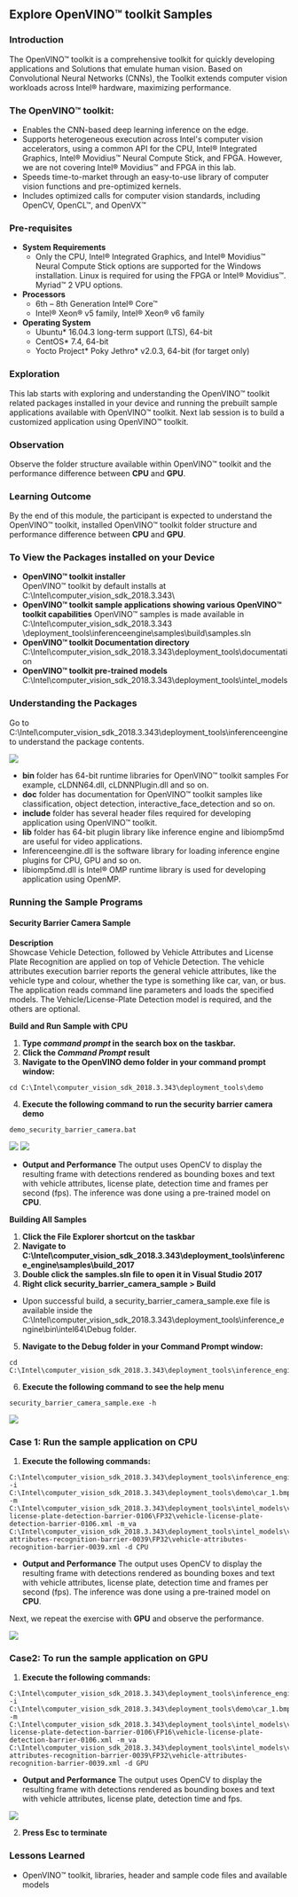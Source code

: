 ## Explore  OpenVINO™ toolkit Samples
### Introduction
The OpenVINO™ toolkit is a comprehensive toolkit for quickly developing applications and Solutions that emulate human vision. Based on Convolutional Neural Networks (CNNs), the Toolkit extends computer vision workloads across Intel® hardware, maximizing performance.
### The OpenVINO™ toolkit:
- Enables the CNN-based deep learning inference on the edge.
- Supports heterogeneous execution across Intel's computer vision accelerators, using a common API for the CPU, Intel® Integrated Graphics, Intel® Movidius™ Neural Compute Stick, and FPGA. However, we are not covering Intel® Movidius™ and FPGA in this lab.
- Speeds time-to-market through an easy-to-use library of computer vision functions and pre-optimized kernels.
- Includes optimized calls for computer vision standards, including OpenCV, OpenCL™, and OpenVX™

### Pre-requisites
* **System Requirements**
  - Only the CPU, Intel® Integrated Graphics, and Intel® Movidius™ Neural Compute Stick options are supported for the Windows installation. Linux is required for using the FPGA or Intel® Movidius™. Myriad™ 2 VPU options.
* **Processors**
  - 6th – 8th Generation Intel® Core™
  - Intel® Xeon® v5 family, Intel® Xeon® v6 family
* **Operating System**
  - Ubuntu* 16.04.3 long-term support (LTS), 64-bit
  - CentOS* 7.4, 64-bit
  - Yocto Project* Poky Jethro* v2.0.3, 64-bit (for target only)

### Exploration
   This lab starts with exploring and understanding the  OpenVINO™ toolkit related packages installed in your device and running the prebuilt sample applications available with OpenVINO™ toolkit. Next lab session is to build a customized application using OpenVINO™ toolkit.

### Observation
Observe the folder structure available within OpenVINO™ toolkit and the performance difference between **CPU** and **GPU**.

### Learning Outcome
By the end of this module, the participant is expected to understand the  OpenVINO™ toolkit, installed OpenVINO™ toolkit folder structure and performance difference between **CPU** and **GPU**.
### To View the Packages installed on your Device
* **OpenVINO™ toolkit installer**                                                 
 OpenVINO™ toolkit by default installs at C:\Intel\computer_vision_sdk_2018.3.343\
* **OpenVINO™ toolkit sample applications showing various OpenVINO™ toolkit capabilities**
OpenVINO™ samples is made available in C:\Intel\computer_vision_sdk_2018.3.343                                 \deployment_tools\inferenceengine\samples\build\samples.sln
* **OpenVINO™ toolkit Documentation directory**
C:\Intel\computer_vision_sdk_2018.3.343\deployment_tools\documentation
* **OpenVINO™ toolkit pre-trained models**
C:\Intel\computer_vision_sdk_2018.3.343\deployment_tools\intel_models

### Understanding the Packages
Go to C:\Intel\computer_vision_sdk_2018.3.343\deployment_tools\inferenceengine to understand the package contents.

![](images/packages.png)
- **bin** folder has 64-bit runtime libraries for OpenVINO™ toolkit samples
For example, cLDNN64.dll, cLDNNPlugin.dll and so on.
- **doc** folder has documentation for OpenVINO™ toolkit samples like classification, object detection, interactive_face_detection and so on.
- **include** folder has several header files required for developing application using OpenVINO™ toolkit.
- **lib** folder has 64-bit plugin library like inference engine and libiomp5md are useful for video applications.
-  Inferenceengine.dll is the software library for loading inference engine plugins for CPU, GPU and so on.
- libiomp5md.dll is Intel® OMP runtime library is used for developing application using OpenMP.

### Running the Sample Programs
#### Security Barrier Camera Sample                         
**Description**                           
Showcase Vehicle Detection, followed by Vehicle Attributes and License Plate Recognition are applied on top of Vehicle Detection. The vehicle attributes execution barrier reports the general vehicle attributes, like the vehicle type and colour, whether the type is something like car, van, or bus.
The application reads command line parameters and loads the specified models. The Vehicle/License-Plate Detection model is required, and the others are optional.

**Build and Run Sample with CPU**
1. **Type *command prompt* in the search box on the taskbar.**
2. **Click the *Command Prompt* result**
3. **Navigate to the OpenVINO demo folder in your command prompt window:**
```
cd C:\Intel\computer_vision_sdk_2018.3.343\deployment_tools\demo
```
4. **Execute the following command to run the security barrier camera demo**
```
demo_security_barrier_camera.bat
```

![](images/run_demo.PNG)
![](images/run_demo_result.PNG)

- **Output and Performance**
The output uses OpenCV to display the resulting frame with detections rendered as bounding boxes and text with vehicle attributes, license plate, detection time and frames per second (fps). The inference was done using a pre-trained model on **CPU**.

**Building All Samples**
1. **Click the File Explorer shortcut on the taskbar**
2. **Navigate to C:\Intel\computer_vision_sdk_2018.3.343\deployment_tools\inference_engine\samples\build_2017**
3. **Double click the samples.sln file to open it in Visual Studio 2017**
4. **Right click security_barrier_camera_sample > Build**
- Upon successful build, a security_barrier_camera_sample.exe file is available inside the C:\Intel\computer_vision_sdk_2018.3.343\deployment_tools\inference_engine\bin\intel64\Debug folder.

5. **Navigate to the Debug folder in your Command Prompt window:**
```
cd C:\Intel\computer_vision_sdk_2018.3.343\deployment_tools\inference_engine\bin\intel64\Debug
```
6. **Execute the following command to see the help menu**
```
security_barrier_camera_sample.exe -h
```

![](images/help.png)

### Case 1: Run the sample application on CPU

1. **Execute the following commands:**

```
C:\Intel\computer_vision_sdk_2018.3.343\deployment_tools\inference_engine\bin\intel64\Debug\security_barrier_camera_sample.exe  -i  C:\Intel\computer_vision_sdk_2018.3.343\deployment_tools\demo\car_1.bmp -m C:\Intel\computer_vision_sdk_2018.3.343\deployment_tools\intel_models\vehicle-license-plate-detection-barrier-0106\FP32\vehicle-license-plate-detection-barrier-0106.xml -m_va C:\Intel\computer_vision_sdk_2018.3.343\deployment_tools\intel_models\vehicle-attributes-recognition-barrier-0039\FP32\vehicle-attributes-recognition-barrier-0039.xml -d CPU
```
- **Output and Performance**
The output uses OpenCV to display the resulting frame with detections rendered as bounding boxes and text with vehicle attributes, license plate, detection time and frames per second (fps). The inference was done using a pre-trained model on **CPU**.

Next, we repeat the exercise with **GPU** and observe the performance.

![](images/cpu.png)

### Case2: To run the sample application on GPU

1. **Execute the following commands:**

```
C:\Intel\computer_vision_sdk_2018.3.343\deployment_tools\inference_engine\bin\intel64\Debug\security_barrier_camera_sample.exe  -i  C:\Intel\computer_vision_sdk_2018.3.343\deployment_tools\demo\car_1.bmp -m C:\Intel\computer_vision_sdk_2018.3.343\deployment_tools\intel_models\vehicle-license-plate-detection-barrier-0106\FP16\vehicle-license-plate-detection-barrier-0106.xml -m_va C:\Intel\computer_vision_sdk_2018.3.343\deployment_tools\intel_models\vehicle-attributes-recognition-barrier-0039\FP32\vehicle-attributes-recognition-barrier-0039.xml -d GPU
```

- **Output and Performance**
The output uses OpenCV to display the resulting frame with detections rendered as bounding boxes and text with vehicle attributes, license plate, detection time and fps. 

![](images/gpu.png)

2. **Press Esc to terminate**

### Lessons Learned
- OpenVINO™ toolkit, libraries, header and sample code files and available models

